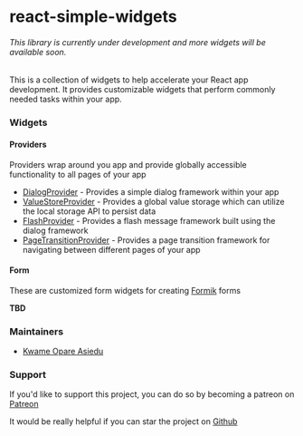 # react-simple-widgets

###### _This library is currently under development and more widgets will be available soon._

This is a collection of widgets to help accelerate your React app development.
It provides customizable widgets that perform commonly needed tasks within your app.

### Widgets

#### Providers

Providers wrap around you app and provide globally accessible functionality to all pages of your app

-   [DialogProvider](./docs/dialog-provider.md) - Provides a simple dialog framework within your app
-   [ValueStoreProvider](docs/value-store-provider.md) - Provides a global value storage which can utilize the local storage API to persist data
-   [FlashProvider](./docs/flash-provider.md) - Provides a flash message framework built using the dialog framework
-   [PageTransitionProvider](./docs/page-transition-provider.md) - Provides a page transition framework for navigating between different pages of your app

#### Form

These are customized form widgets for creating [Formik](https://jaredpalmer.com/formik/) forms

**TBD**

### Maintainers

-   [Kwame Opare Asiedu](https://github.com/kwameopareasiedu/)

### Support

If you'd like to support this project, you can do so by becoming a patreon on [Patreon](https://www.patreon.com/kwameopareasiedu)

It would be really helpful if you can star the project on [Github](https://github.com/kwameopareasiedu/react-simple-widgets)
